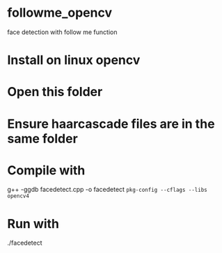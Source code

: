 # followme_opencv
face detection with follow me function

# Install on linux opencv

# Open this folder
# Ensure haarcascade files are in the same folder
# Compile with 

g++ -ggdb facedetect.cpp -o facedetect `pkg-config --cflags --libs opencv4`

# Run with 

./facedetect
